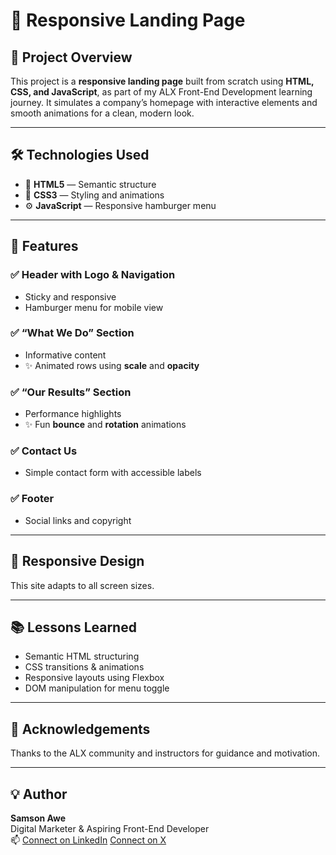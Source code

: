 # 🚀 Responsive Landing Page

## 📌 Project Overview

This project is a **responsive landing page** built from scratch using **HTML, CSS, and JavaScript**, as part of my ALX Front-End Development learning journey. It simulates a company’s homepage with interactive elements and smooth animations for a clean, modern look.

---

## 🛠️ Technologies Used

- 🧱 **HTML5** — Semantic structure
- 🎨 **CSS3** — Styling and animations
- ⚙️ **JavaScript** — Responsive hamburger menu

---

## 🌟 Features

### ✅ Header with Logo & Navigation  
- Sticky and responsive  
- Hamburger menu for mobile view

### ✅ “What We Do” Section  
- Informative content  
- ✨ Animated rows using **scale** and **opacity**

### ✅ “Our Results” Section  
- Performance highlights  
- ✨ Fun **bounce** and **rotation** animations

### ✅ Contact Us  
- Simple contact form with accessible labels

### ✅ Footer  
- Social links and copyright

---

## 📱 Responsive Design

This site adapts to all screen sizes.

---

## 📚 Lessons Learned

- Semantic HTML structuring
- CSS transitions & animations
- Responsive layouts using Flexbox
- DOM manipulation for menu toggle

---

## 🙌 Acknowledgements

Thanks to the ALX community and instructors for guidance and motivation.

---

## 💡 Author

**Samson Awe**  
Digital Marketer & Aspiring Front-End Developer  
📫 [Connect on LinkedIn](https://www.linkedin.com/in/samsonawe)
    [Connect on X](https://www.x.com/samsnawe)